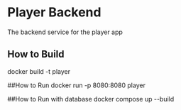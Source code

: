 # Player Backend
The backend service for the player app

## How to Build
docker build -t player

##How to Run
docker run -p 8080:8080 player

##How to Run with database
docker compose up --build

